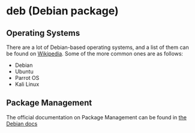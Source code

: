 # deb (Debian package)

## Operating Systems
There are a lot of Debian-based operating systems, and a list of them can be found on [Wikipedia](https://en.wikipedia.org/wiki/Category:Debian-based_distributions). Some of the more common ones are as follows:
- Debian
- Ubuntu
- Parrot OS
- Kali Linux

## Package Management
The official documentation on Package Management can be found in [the Debian docs](https://www.debian.org/doc/manuals/debian-reference/ch02.en.html)
